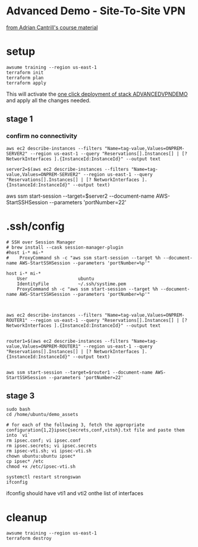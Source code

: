 # Advanced Demo - Site-To-Site VPN

[from Adrian Cantrill's course material](https://github.com/acantril/learn-cantrill-io-labs/tree/master/aws-hybrid-bgpvpn)

# setup

    awsume training --region us-east-1
    terraform init
    terraform plan
    terraform apply

This will activate the [one click deployment of stack ADVANCEDVPNDEMO](https://console.aws.amazon.com/cloudformation/home?region=us-east-1#/stacks/create/review?templateURL=https://learn-cantrill-labs.s3.amazonaws.com/aws-hybrid-bgpvpn/BGPVPNINFRA.yaml&stackName=ADVANCEDVPNDEMO) and apply all the changes needed.

## stage 1

### confirm no connectivity

    aws ec2 describe-instances --filters "Name=tag-value,Values=ONPREM-SERVER2" --region us-east-1 --query "Reservations[].Instances[] | [? NetworkInterfaces ].{InstanceId:InstanceId}" --output text

    server2=$(aws ec2 describe-instances --filters "Name=tag-value,Values=ONPREM-SERVER2" --region us-east-1 --query "Reservations[].Instances[] | [? NetworkInterfaces ].{InstanceId:InstanceId}" --output text)

aws ssm start-session --target=$server2 --document-name AWS-StartSSHSession --parameters 'portNumber=22'

# .ssh/config

    # SSH over Session Manager
    # brew install --cask session-manager-plugin
    #host i-* mi-*
    #    ProxyCommand sh -c "aws ssm start-session --target %h --document-name AWS-StartSSHSession --parameters 'portNumber=%p'"

    host i-* mi-*
        User                   ubuntu
        IdentityFile           ~/.ssh/systime.pem
        ProxyCommand sh -c "aws ssm start-session --target %h --document-name AWS-StartSSHSession --parameters 'portNumber=%p'"



    aws ec2 describe-instances --filters "Name=tag-value,Values=ONPREM-ROUTER1" --region us-east-1 --query "Reservations[].Instances[] | [? NetworkInterfaces ].{InstanceId:InstanceId}" --output text


    router1=$(aws ec2 describe-instances --filters "Name=tag-value,Values=ONPREM-ROUTER1" --region us-east-1 --query "Reservations[].Instances[] | [? NetworkInterfaces ].{InstanceId:InstanceId}" --output text)


    aws ssm start-session --target=$router1 --document-name AWS-StartSSHSession --parameters 'portNumber=22'


## stage 3

    sudo bash
    cd /home/ubuntu/demo_assets

    # for each of the following 3, fetch the appropriate configuration{1,2}ipsec{secrets,conf,vitsh}.txt file and paste them into `vi`
    rm ipsec.conf; vi ipsec.conf
    rm ipsec.secrets; vi ipsec.secrets
    rm ipsec-vti.sh; vi ipsec-vti.sh
    chown ubuntu:ubuntu ipsec*
    cp ipsec* /etc
    chmod +x /etc/ipsec-vti.sh

    systemctl restart strongswan
    ifconfig

ifconfig should have vti1 and vti2 onthe list of interfaces

# cleanup

    awsume training --region us-east-1
    terraform destroy

